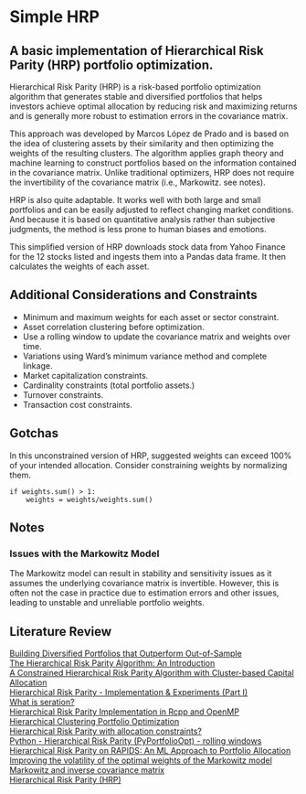 # Simple HRP
 ## A basic implementation of Hierarchical Risk Parity (HRP) portfolio optimization.  

Hierarchical Risk Parity (HRP) is a risk-based portfolio optimization algorithm that generates stable and diversified portfolios that helps investors achieve optimal allocation by reducing risk and maximizing returns and is generally more robust to estimation errors in the covariance matrix.

This approach was developed by Marcos López de Prado and is based on the idea of clustering assets by their similarity and then optimizing the weights of the resulting clusters. The algorithm applies graph theory and machine learning to construct portfolios based on the information contained in the covariance matrix. Unlike traditional optimizers, HRP does not require the invertibility of the covariance matrix (i.e., Markowitz. see notes). 

HRP is also quite adaptable. It works well with both large and small portfolios and can be easily adjusted to reflect changing market conditions. And because it is based on quantitative analysis rather than subjective judgments, the method is less prone to human biases and emotions. 

This simplified version of HRP downloads stock data from Yahoo Finance for the 12 stocks listed and ingests them into a Pandas data frame. It then calculates the weights of each asset.

## Additional Considerations and Constraints
- Minimum and maximum weights for each asset or sector constraint.
- Asset correlation clustering before optimization.
- Use a rolling window to update the covariance matrix and weights over time.
- Variations using Ward’s minimum variance method and complete linkage.
- Market capitalization constraints.
- Cardinality constraints (total portfolio assets.)
- Turnover constraints.
- Transaction cost constraints.

## Gotchas
In this unconstrained version of HRP, suggested weights can exceed 100% of your intended allocation. Consider constraining weights by normalizing them.   

    if weights.sum() > 1:  
        weights = weights/weights.sum()
 
## Notes
### Issues with the Markowitz Model
The Markowitz model can result in stability and sensitivity issues as it assumes the underlying covariance matrix is invertible. However, this is often not the case in practice due to estimation errors and other issues, leading to unstable and unreliable portfolio weights.

## Literature Review
[Building Diversified Portfolios that Outperform Out-of-Sample](https://papers.ssrn.com/sol3/papers.cfm?abstract_id=2708678)  
[The Hierarchical Risk Parity Algorithm: An Introduction](https://hudsonthames.org/an-introduction-to-the-hierarchical-risk-parity-algorithm/)  
[A Constrained Hierarchical Risk Parity Algorithm with Cluster-based Capital Allocation](https://ideas.repec.org/p/sza/wpaper/wpapers328.html)  
[Hierarchical Risk Parity - Implementation & Experiments (Part I)](https://gmarti.gitlab.io/qfin/2018/10/02/hierarchical-risk-parity-part-1.html)  
[What is seration?](http://www.atgc-montpellier.fr/permutmatrix/manual/SeriationCorps.htm)  
[Hierarchical Risk Parity Implementation in Rcpp and OpenMP](https://gallery.rcpp.org/articles/hierarchical-risk-parity/)  
[Hierarchical Clustering Portfolio Optimization](https://riskfolio-lib.readthedocs.io/en/latest/hcportfolio.html)  
[Hierarchical Risk Parity with allocation constraints?](https://quant.stackexchange.com/questions/37065/hierarchical-risk-parity-with-allocation-constraints)  
[Python - Hierarchical Risk Parity (PyPortfolioOpt) - rolling windows](https://stackoverflow.com/questions/64668684/python-hierarchical-risk-parity-pyportfolioopt-rolling-windows) 
[Hierarchical Risk Parity on RAPIDS: An ML Approach to Portfolio Allocation](https://developer.nvidia.com/blog/hierarchical-risk-parity-on-rapids-an-ml-approach-to-portfolio-allocation/)  
[Improving the volatility of the optimal weights of the Markowitz model](https://www.tandfonline.com/doi/full/10.1080/1331677X.2021.1981963)  
[Markowitz and inverse covariance matrix](https://stats.stackexchange.com/questions/534035/markowitz-and-inverse-covariance-matrix)  
[Hierarchical Risk Parity (HRP)](https://breakingdownfinance.com/finance-topics/modern-portfolio-theory/hierarchical-risk-parity/)





